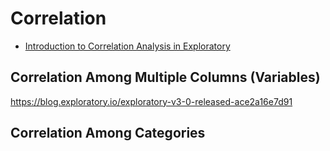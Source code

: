 # Correlation

* [Introduction to Correlation Analysis in Exploratory](https://blog.exploratory.io/find-correlation-or-similarity-among-categories-or-variables-4813130f53c0)

## Correlation Among Multiple Columns (Variables)

https://blog.exploratory.io/exploratory-v3-0-released-ace2a16e7d91

## Correlation Among Categories

